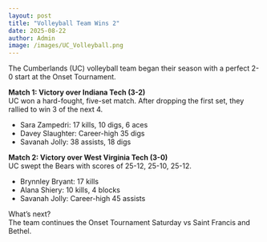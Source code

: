 ```yaml
---
layout: post
title: "Volleyball Team Wins 2"
date: 2025-08-22
author: Admin
image: /images/UC_Volleyball.png
---
```


The Cumberlands (UC) volleyball team began their season with a perfect 2-0 start at the Onset Tournament.  

**Match 1: Victory over Indiana Tech (3-2)**  
UC won a hard-fought, five-set match. After dropping the first set, they rallied to win 3 of the next 4.  
- Sara Zampedri: 17 kills, 10 digs, 6 aces  
- Davey Slaughter: Career-high 35 digs  
- Savanah Jolly: 38 assists, 18 digs  

**Match 2: Victory over West Virginia Tech (3-0)**  
UC swept the Bears with scores of 25-12, 25-10, 25-12.  
- Brynnley Bryant: 17 kills  
- Alana Shiery: 10 kills, 4 blocks  
- Savanah Jolly: Career-high 45 assists  

What’s next?  
The team continues the Onset Tournament Saturday vs Saint Francis and Bethel.